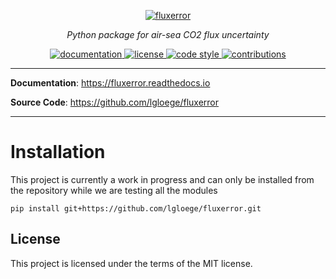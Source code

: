 <p align="center">
  <a href="https://fluxerror.readthedocs.io/en/latest/"><img src="./docs/img/fluxerror-logo.png" alt="fluxerror"></a>
</p>

<p align="center">
    <em>Python package for air-sea CO2 flux uncertainty</em>
</p>

<p align="center">
<a href="https://fluxerror.readthedocs.io/en/latest/?badge=latest" target="_blank">
    <img src="https://readthedocs.org/projects/fluxerror/badge/?version=latest" alt="documentation">
</a>
<a href="https://opensource.org/licenses/MIT" target="_blank">
    <img src="https://img.shields.io/badge/License-MIT-blue.svg" alt="license">
</a>
<a href="https://github.com/python/black" target="_blank">
    <img src="https://img.shields.io/badge/code%20style-black-000000.svg" alt="code style">
</a>
<a href="https://github.com/lgloege/fluxerror/issues" target="_blank">
    <img src="https://img.shields.io/badge/contributions-welcome-brightgreen.svg?style=flat" alt="contributions">
</a>
</p>

---

**Documentation**: <a href="https://fluxerror.readthedocs.io" target="_blank">https://fluxerror.readthedocs.io</a>

**Source Code**: <a href="https://github.com/lgloege/fluxerror" target="_blank">https://github.com/lgloege/fluxerror</a>

---

# Installation
This project is currently a work in progress and can only be installed from the repository while we are testing all the modules
```
pip install git+https://github.com/lgloege/fluxerror.git
```

## License

This project is licensed under the terms of the MIT license.
